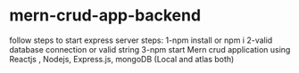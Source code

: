 # mern-crud-app-backend
follow steps to start express server 
steps:
1-npm install or npm i
2-valid database connection or valid string
3-npm start
Mern crud application using Reactjs , Nodejs, Express.js, mongoDB (Local and atlas both)
